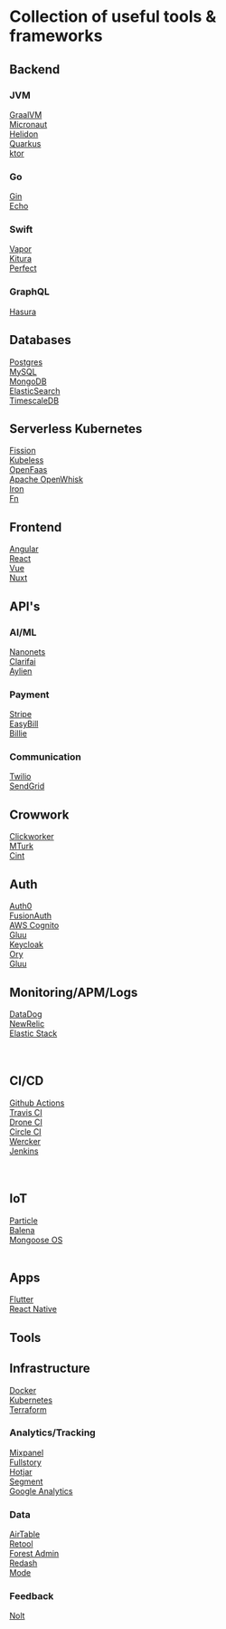 # Collection of useful tools & frameworks

## Backend

### JVM
[GraalVM](https://www.graalvm.org/)<br/>
[Micronaut](https://micronaut.io/)<br/>
[Helidon](https://helidon.io/)<br/>
[Quarkus](https://quarkus.io/)<br/>
[ktor](https://ktor.io/)<br/>

### Go
[Gin](https://gin-gonic.com/)<br/>
[Echo](https://echo.labstack.com/)<br/>

### Swift
[Vapor](https://vapor.codes/)<br/>
[Kitura](https://www.kitura.io/)<br/>
[Perfect](https://perfect.org/)<br/>

### GraphQL
[Hasura](https://hasura.io/)<br/>

## Databases
[Postgres](https://www.postgresql.org/)<br/>
[MySQL](https://www.mysql.com/de/)<br/>
[MongoDB](https://www.mongodb.com/)<br/>
[ElasticSearch](https://www.elastic.co/)<br/>
[TimescaleDB](https://www.timescale.com/)<br/>

## Serverless Kubernetes
[Fission](https://fission.io/)<br/>
[Kubeless](https://kubeless.io/)<br/>
[OpenFaas](https://www.openfaas.com/)<br/>
[Apache OpenWhisk](https://openwhisk.apache.org/)<br/>
[Iron](https://iron.io/)<br/>
[Fn](https://fnproject.io/)<br/>

## Frontend

[Angular](https://angular.io/)<br/>
[React](https://reactjs.org/)<br/>
[Vue](https://vuejs.org)<br/>
[Nuxt](https://nuxtjs.org/)<br/>

## API's

### AI/ML
[Nanonets](https://nanonets.com/)<br/>
[Clarifai](https://www.clarifai.com/)<br/>
[Aylien](https://aylien.com/)<br/>

### Payment
[Stripe](https://stripe.com)<br/>
[EasyBill](https://www.easybill.de)<br/>
[Billie](https://www.billie.io/)<br/>

### Communication
[Twilio](https://www.twilio.com/)<br/>
[SendGrid](https://sendgrid.com/)<br/>

## Crowwork
[Clickworker](https://www.clickworker.com/)<br/>
[MTurk](https://www.mturk.com/)<br/>
[Cint](https://www.cint.com/de/)<br/>

## Auth
[Auth0](https://auth0.com/)<br/>
[FusionAuth](https://fusionauth.io/)<br/>
[AWS Cognito](https://aws.amazon.com/cognito/)<br/>
[Gluu](https://www.gluu.org/)<br/>
[Keycloak](https://www.keycloak.org)<br/>
[Ory](https://www.ory.sh/)<br/>
[Gluu](https://www.gluu.org/)<br/>

## Monitoring/APM/Logs
[DataDog](https://www.datadoghq.com/)<br/>
[NewRelic](https://newrelic.de/)<br/>
[Elastic Stack](https://www.elastic.co/)<br/>
[]()<br/>
[]()<br/>

## CI/CD
[Github Actions](https://github.com/features/actions)<br/>
[Travis CI](https://travis-ci.org/)<br/>
[Drone CI](https://drone.io/)<br/>
[Circle CI](https://drone.io/)<br/>
[Wercker](https://app.wercker.com/sessions/new?return_url=%2F)<br/>
[Jenkins](https://jenkins.io/)<br/>
[]()<br/>
[]()<br/>

## IoT
[Particle](https://www.particle.io/)<br/>
[Balena](https://www.balena.io/)<br/>
[Mongoose OS](https://mongoose-os.com/)<br/>
[]()<br/>

## Apps
[Flutter](https://flutter.dev/)<br/>
[React Native](https://facebook.github.io/react-native/)<br/>

## Tools

## Infrastructure
[Docker](https://www.docker.com/)<br/>
[Kubernetes](https://kubernetes.io/de/)<br/>
[Terraform](https://www.terraform.io/)<br/>

### Analytics/Tracking
[Mixpanel](https://mixpanel.com)<br/>
[Fullstory](https://www.fullstory.com)<br/>
[Hotjar](https://www.hotjar.com)<br/>
[Segment](https://segment.com)<br/>
[Google Analytics](https://analytics.google.com)<br/>

### Data
[AirTable](https://airtable.com)<br/>
[Retool](https://tryretool.com)<br/>
[Forest Admin](https://www.forestadmin.com/)<br/>
[Redash](https://redash.io/)<br/>
[Mode](https://mode.com/)<br/>

### Feedback
[Nolt](https://nolt.io)<br/>

